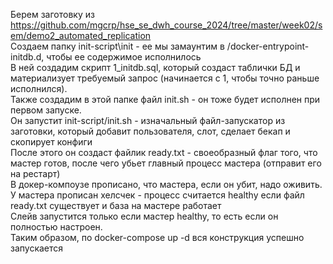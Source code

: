 Берем заготовку из https://github.com/mgcrp/hse_se_dwh_course_2024/tree/master/week02/sem/demo2_automated_replication    
Создаем папку init-script\init - ее мы замаунтим в /docker-entrypoint-initdb.d, чтобы ее содержимое исполнилось  
В ней создадим скрипт 1_initdb.sql, который создаст таблички БД и материализует требуемый запрос (начинается с 1, чтобы точно раньше исполнился).  
Также создадим в этой папке файл init.sh - он тоже будет исполнен при первом запуске.   
Он запустит init-script/init.sh - изначальный файл-запускатор из заготовки, который добавит пользователя, слот, сделает бекап и скопирует конфиги  
После этого он создаст файлик ready.txt - своеобразный флаг того, что мастер готов, после чего убьет главный процесс мастера (отправит его на рестарт)  
В докер-компоузе прописано, что мастера, если он убит, надо оживить.  
У мастера прописан хелсчек - процесс считается healthy если файл ready.txt существует и база на мастере работает  
Слейв запустится только если мастер healthy, то есть если он полностью настроен.  
Таким образом, по docker-compose up -d вся конструкция успешно запускается   
